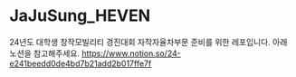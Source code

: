 # JaJuSung_HEVEN
24년도 대학생 창작모빌리티 경진대회 자작자율차부문 준비를 위한 레포입니다. 
아래 노션을 참고해주세요. 
https://www.notion.so/24-e241beedd0de4bd7b21add2b017ffe7f
